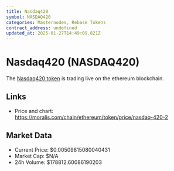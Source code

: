 ```yaml
---
title: Nasdaq420
symbol: NASDAQ420
categories: Masternodes, Rebase Tokens
contract_address: undefined
updated_at: 2025-01-27T14:49:09.821Z
---
```


# Nasdaq420 (NASDAQ420)
The [Nasdaq420 token](https://moralis.com/chain/ethereum/token/price/nasdaq-420-2) is trading live on the ethereum blockchain.

## Links
- Price and chart: https://moralis.com/chain/ethereum/token/price/nasdaq-420-2

## Market Data
- Current Price: $0.00509815080040431
- Market Cap: $N/A
- 24h Volume: $178812.60086190203
